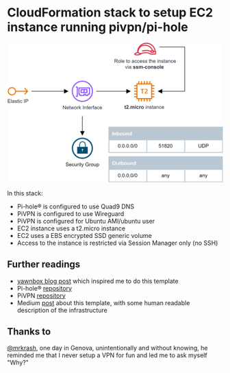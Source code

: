 # CloudFormation stack to setup EC2 instance running pivpn/pi-hole
![setup](pivpn-pihole.jpg)

In this stack: 

- Pi-hole® is configured to use Quad9 DNS
- PiVPN is configured to use Wireguard
- PiVPN is configured for Ubuntu AMI/ubuntu user
- EC2 instance uses a t2.micro instance
- EC2 uses a EBS encrypted SSD generic volume
- Access to the instance is restricted via Session Manager only (no SSH)

## Further readings
- [yawnbox blog post](https://yawnbox.com/blog/wireguard-dns-ad-blocking/) which inspired me to do this template
- Pi-hole® [repository](https://github.com/pi-hole/pi-hole)
- PiVPN [repository](https://github.com/pivpn/pivpn)
- Medium [post](https://medium.com/@jonathan.albrieux/cloudformation-stack-to-setup-ec2-instance-running-pivpn-pi-hole-8ee1b482b595) about this template, with some human readable description of the infrastructure

## Thanks to
[@mrkrash](https://github.com/mrkrash), one day in Genova, unintentionally and without knowing, he reminded me that I never setup a VPN for fun and led me to ask myself "Why?"